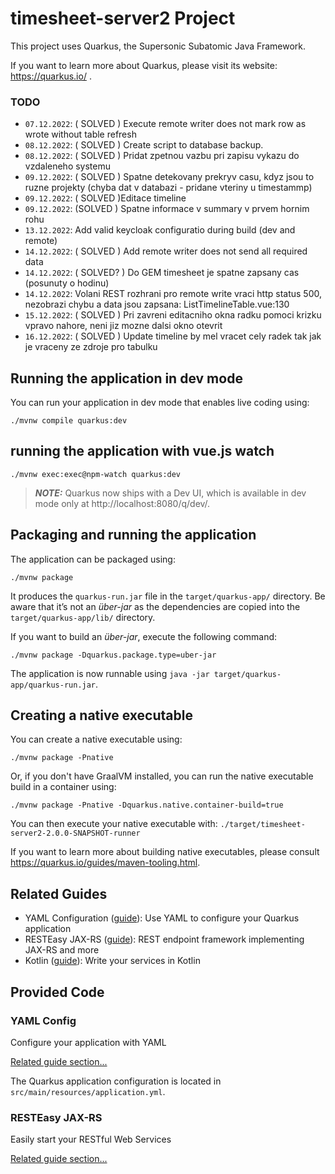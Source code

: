 # timesheet-server2 Project

This project uses Quarkus, the Supersonic Subatomic Java Framework.

If you want to learn more about Quarkus, please visit its website: https://quarkus.io/ .

### TODO

* `07.12.2022`: ( SOLVED ) Execute remote writer does not mark row as wrote without table refresh
* `08.12.2022`: ( SOLVED ) Create script to database backup.
* `08.12.2022`: ( SOLVED ) Pridat zpetnou vazbu pri zapisu vykazu do vzdaleneho systemu
* `09.12.2022`: ( SOLVED ) Spatne detekovany prekryv casu, kdyz jsou to ruzne projekty (chyba dat v databazi - pridane vteriny u timestammp)
* `09.12.2022`: ( SOLVED )Editace timeline
* `09.12.2022`: (SOLVED ) Spatne informace v summary v prvem hornim rohu
* `13.12.2022`: Add valid keycloak configuratio during build (dev and remote) 
* `14.12.2022`: ( SOLVED ) Add remote writer does not send all required data
* `14.12.2022`: ( SOLVED? ) Do GEM timesheet je spatne zapsany cas (posunuty o hodinu)
* `14.12.2022`: Volani REST rozhrani pro remote write vraci http status 500, nezobrazi chybu a data jsou zapsana: ListTimelineTable.vue:130
* `15.12.2022`: ( SOLVED ) Pri zavreni editacniho okna radku pomoci krizku vpravo nahore, neni jiz mozne dalsi okno otevrit
* `16.12.2022`: ( SOLVED ) Update timeline by mel vracet cely radek tak jak je vraceny ze zdroje pro tabulku

## Running the application in dev mode

You can run your application in dev mode that enables live coding using:
```shell script
./mvnw compile quarkus:dev
```

## running the application with vue.js watch
```shell script
./mvnw exec:exec@npm-watch quarkus:dev
```

> **_NOTE:_**  Quarkus now ships with a Dev UI, which is available in dev mode only at http://localhost:8080/q/dev/.

## Packaging and running the application

The application can be packaged using:
```shell script
./mvnw package

```
It produces the `quarkus-run.jar` file in the `target/quarkus-app/` directory.
Be aware that it’s not an _über-jar_ as the dependencies are copied into the `target/quarkus-app/lib/` directory.

If you want to build an _über-jar_, execute the following command:
```shell script
./mvnw package -Dquarkus.package.type=uber-jar
```

The application is now runnable using `java -jar target/quarkus-app/quarkus-run.jar`.

## Creating a native executable

You can create a native executable using: 
```shell script
./mvnw package -Pnative
```

Or, if you don't have GraalVM installed, you can run the native executable build in a container using: 
```shell script
./mvnw package -Pnative -Dquarkus.native.container-build=true
```

You can then execute your native executable with: `./target/timesheet-server2-2.0.0-SNAPSHOT-runner`

If you want to learn more about building native executables, please consult https://quarkus.io/guides/maven-tooling.html.

## Related Guides

- YAML Configuration ([guide](https://quarkus.io/guides/config#yaml)): Use YAML to configure your Quarkus application
- RESTEasy JAX-RS ([guide](https://quarkus.io/guides/rest-json)): REST endpoint framework implementing JAX-RS and more
- Kotlin ([guide](https://quarkus.io/guides/kotlin)): Write your services in Kotlin

## Provided Code

### YAML Config

Configure your application with YAML

[Related guide section...](https://quarkus.io/guides/config-reference#configuration-examples)

The Quarkus application configuration is located in `src/main/resources/application.yml`.

### RESTEasy JAX-RS

Easily start your RESTful Web Services

[Related guide section...](https://quarkus.io/guides/getting-started#the-jax-rs-resources)

